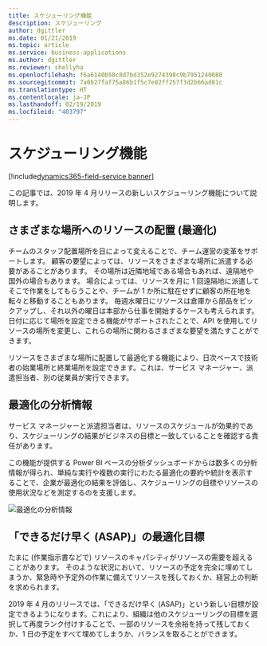 ```yaml
---
title: スケジューリング機能
description: スケジューリング
author: dgittler
ms.date: 01/21/2019
ms.topic: article
ms.service: business-applications
ms.author: dgittler
ms.reviewer: shellyha
ms.openlocfilehash: f6a6140b50c8d7bd352e9274398c9b7951240088
ms.sourcegitcommit: 7a0b27faf75a86b1f5c7e82ff257f3d2b66ad81c
ms.translationtype: HT
ms.contentlocale: ja-JP
ms.lasthandoff: 02/19/2019
ms.locfileid: "403797"
---
```

#  <a name="scheduling-capabilities"></a>スケジューリング機能
[!include[dynamics365-field-service banner](../../includes/dynamics365-field-service.md)]


この記事では、2019 年 4 月リリースの新しいスケジューリング機能について説明します。

## <a name="variable-resource-location-optimization"></a>さまざまな場所へのリソースの配置 (最適化)

チームのスタッフ配置場所を日によって変えることで、チーム運営の変革をサポートします。 顧客の要望によっては、リソースをさまざまな場所に派遣する必要があることがあります。 その場所は近隣地域である場合もあれば、遠隔地や国外の場合もあります。 場合によっては、リソースを月に 1 回遠隔地に派遣してそこで作業をしてもらうことや、チームが 1 か所に駐在せずに顧客の所在地を転々と移動することもあります。 毎週水曜日にリソースは倉庫から部品をピックアップし、それ以外の曜日は本部から仕事を開始するケースも考えられます。
日付に応じて場所を設定できる機能がサポートされたことで、API を使用してリソースの場所を変更し、これらの場所に関わるさまざまな要望を満たすことができます。 

リソースをさまざまな場所に配置して最適化する機能により、日次ベースで技術者の始業場所と終業場所を設定できます。これは、サービス マネージャー、派遣担当者、別の従業員が実行できます。

## <a name="optimization-insights"></a>最適化の分析情報

サービス マネージャーと派遣担当者は、リソースのスケジュールが効果的であり、スケジューリングの結果がビジネスの目標と一致していることを確認する責任があります。

この機能が提供する Power BI ベースの分析ダッシュボードからは数多くの分析情報が得られ、単純な実行や複数の実行にわたる最適化の要約や統計を表示することで、企業が最適化の結果を評価し、スケジューリングの目標やリソースの使用状況などを測定するのを支援します。

![最適化の分析情報](media/scheduling-1.png "最適化の分析情報")
<!-- picture -->

## <a name="optimization-objective-for-as-soon-as-possible-asap"></a>「できるだけ早く (ASAP)」の最適化目標 

たまに (作業指示書などで) リソースのキャパシティがリソースの需要を超えることがあります。 そのような状況において、リソースの予定を完全に埋めてしまうか、緊急時や予定外の作業に備えてリソースを残しておくか、経営上の判断を求められます。

2019 年 4 月のリリースでは、「できるだけ早く (ASAP)」という新しい目標が設定できるようになります。これにより、組織は他のスケジューリングの目標を選択して再度ランク付けすることで、一部のリソースを余裕を持って残しておくか、1 日の予定をすべて埋めてしまうか、バランスを取ることができます。
